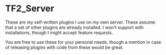 # TF2_Server

These are my self-written plugins I use on my own server. These assume that a set of other plugins are already installed. I won't support with installations, though I might accept feature requests.

You are free to use these for your personal needs, though a mention in case of releasing plugins with code from these would be great.
